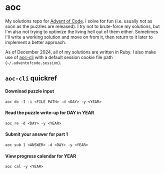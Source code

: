 # aoc

My solutions repo for [Advent of Code](https://adventofcode.com/). I solve for fun (i.e. usually not as soon as the puzzles are released). I try not to brute-force my solutions, but I'm also not trying to optimize the living hell out of them either. Sometimes I'll write a working solution and move on from it, then return to it later to implement a better approach.

As of December 2024, all of my solutions are written in Ruby. I also make use of [aoc-cli](https://github.com/scarvalhojr/aoc-cli) with a default session cookie file path (`~/.adventofcode.session`).

## `aoc-cli` quickref
#### Download puzzle input
```
aoc do -I -i <FILE PATH> -d <DAY> -y <YEAR>
```

#### Read the puzzle write-up for DAY in YEAR
```
aoc re -d <DAY> -y <YEAR>
```

#### Submit your answer for part 1
```
aoc sub 1 <ANSWER> -d <DAY> -y <YEAR>
```

#### View progress calendar for YEAR
```
aoc cal -y <YEAR>
```